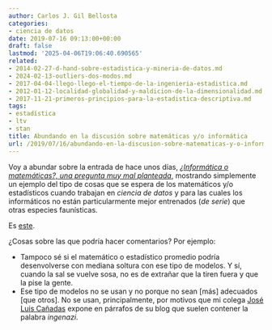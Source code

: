 ```yaml
---
author: Carlos J. Gil Bellosta
categories:
- ciencia de datos
date: 2019-07-16 09:13:00+00:00
draft: false
lastmod: '2025-04-06T19:06:40.690565'
related:
- 2014-02-27-d-hand-sobre-estadistica-y-mineria-de-datos.md
- 2024-02-13-outliers-dos-modos.md
- 2017-04-04-llego-llego-el-tiempo-de-la-ingenieria-estadistica.md
- 2012-01-12-localidad-globalidad-y-maldicion-de-la-dimensionalidad.md
- 2017-11-21-primeros-principios-para-la-estadistica-descriptiva.md
tags:
- estadística
- ltv
- stan
title: Abundando en la discusión sobre matemáticas y/o informática
url: /2019/07/16/abundando-en-la-discusion-sobre-matematicas-y-o-informatica/
---
```


Voy a abundar sobre la entrada de hace unos días, _[¿Informática o matemáticas?, una pregunta muy mal planteada](https://www.datanalytics.com/2019/06/11/informatica-o-matematicas-una-pregunta-muy-mal-formulada/)_, mostrando simplemente un ejemplo del tipo de cosas que se espera de los matemáticos y/o estadísticos cuando trabajan en _ciencia de datos_ y para las cuales los informáticos no están particularmente mejor entrenados (_de serie_) que otras especies faunísticas.

Es [este](https://www.briancallander.com/posts/customer_lifetime_value/recency_frequency.html).

¿Cosas sobre las que podría hacer comentarios? Por ejemplo:

* Tampoco sé si el matemático o estadístico promedio podría desenvolverse con mediana soltura con ese tipo de modelos. Y sí, cuando la sal se vuelve sosa, no es de extrañar que la tiren fuera y que la pise la gente.
* Ese tipo de modelos no se usan y no porque no sean [más] adecuados [que otros]. No se usan, principalmente, por motivos  que mi colega [José Luis Cañadas](https://muestrear-no-es-pecado.netlify.com/) expone en párrafos de su blog que suelen contener la palabra _ingenazi_.
